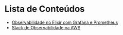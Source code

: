 # Lista de Conteúdos

- [Observabilidade no Elixir com Grafana e Prometheus](./0001)
- [Stack de Observabilidade na AWS](./0002)